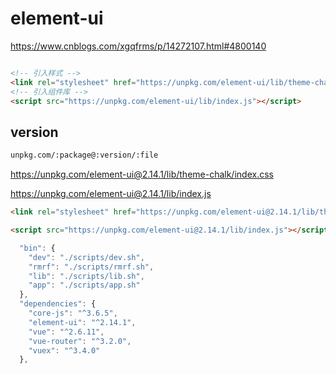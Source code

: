 # element-ui


https://www.cnblogs.com/xgqfrms/p/14272107.html#4800140

```html

<!-- 引入样式 -->
<link rel="stylesheet" href="https://unpkg.com/element-ui/lib/theme-chalk/index.css">
<!-- 引入组件库 -->
<script src="https://unpkg.com/element-ui/lib/index.js"></script>

```

## version

```sh
unpkg.com/:package@:version/:file

```

https://unpkg.com/element-ui@2.14.1/lib/theme-chalk/index.css

https://unpkg.com/element-ui@2.14.1/lib/index.js


```html
<link rel="stylesheet" href="https://unpkg.com/element-ui@2.14.1/lib/theme-chalk/index.css">

<script src="https://unpkg.com/element-ui@2.14.1/lib/index.js"></script>

```




```js
  "bin": {
    "dev": "./scripts/dev.sh",
    "rmrf": "./scripts/rmrf.sh",
    "lib": "./scripts/lib.sh",
    "app": "./scripts/app.sh"
  },
  "dependencies": {
    "core-js": "^3.6.5",
    "element-ui": "^2.14.1",
    "vue": "^2.6.11",
    "vue-router": "^3.2.0",
    "vuex": "^3.4.0"
  },
```
